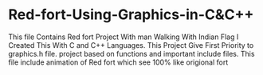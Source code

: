 # Red-fort-Using-Graphics-in-C&C++
This file Contains Red fort Project With man Walking With  Indian Flag
I Created This With C and C++ Languages.
This Project Give First Priority to graphics.h file.
project based on functions and important include files.
This file include animation of Red fort which see 100% like origional fort
